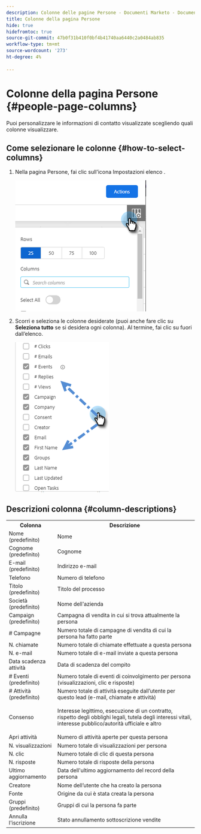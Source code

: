 ```yaml
---
description: Colonne delle pagine Persone - Documenti Marketo - Documentazione del prodotto
title: Colonne della pagina Persone
hide: true
hidefromtoc: true
source-git-commit: 47b0f31b410f0bf4b41740aa6440c2a0484ab835
workflow-type: tm+mt
source-wordcount: '273'
ht-degree: 4%

---
```


# Colonne della pagina Persone {#people-page-columns}

Puoi personalizzare le informazioni di contatto visualizzate scegliendo quali colonne visualizzare.

## Come selezionare le colonne {#how-to-select-columns}

1. Nella pagina Persone, fai clic sull’icona Impostazioni elenco .

   ![](assets/people-page-columns-1.png)

1. Scorri e seleziona le colonne desiderate (puoi anche fare clic su **Seleziona tutto** se si desidera ogni colonna). Al termine, fai clic su fuori dall’elenco.

   ![](assets/people-page-columns-2.png)

## Descrizioni colonna {#column-descriptions}

<table> 
 <colgroup> 
  <col> 
  <col> 
 </colgroup> 
 <tbody> 
  <tr> 
   <th>Colonna</th> 
   <th>Descrizione</th> 
  </tr> 
  <tr> 
   <td>Nome (predefinito)</td> 
   <td>Nome</td> 
  </tr> 
  <tr> 
   <td>Cognome (predefinito)</td> 
   <td>Cognome</td> 
  </tr> 
  <tr> 
   <td colspan="1">E-mail (predefinito)</td> 
   <td colspan="1">Indirizzo e-mail</td> 
  </tr> 
  <tr> 
   <td colspan="1">Telefono</td> 
   <td colspan="1">Numero di telefono</td> 
  </tr> 
  <tr> 
   <td colspan="1">Titolo (predefinito)</td> 
   <td colspan="1">Titolo del processo</td> 
  </tr> 
  <tr> 
   <td>Società (predefinito)</td> 
   <td>Nome dell'azienda</td> 
  </tr> 
  <tr> 
   <td>Campaign (predefinito)</td> 
   <td>Campagna di vendita in cui si trova attualmente la persona</td> 
  </tr> 
  <tr> 
   <td># Campagne</td> 
   <td>Numero totale di campagne di vendita di cui la persona ha fatto parte</td> 
  </tr> 
  <tr> 
   <td>N. chiamate</td> 
   <td>Numero totale di chiamate effettuate a questa persona</td> 
  </tr> 
  <tr> 
   <td>N. e-mail</td> 
   <td>Numero totale di e-mail inviate a questa persona</td> 
  </tr> 
  <tr> 
   <td>Data scadenza attività</td> 
   <td>Data di scadenza del compito</td> 
  </tr> 
  <tr> 
   <td># Eventi (predefinito)</td> 
   <td>Numero totale di eventi di coinvolgimento per persona (visualizzazioni, clic e risposte)</td> 
  </tr> 
  <tr> 
   <td># Attività (predefinito)</td> 
   <td>Numero totale di attività eseguite dall’utente per questo lead (e-mail, chiamate e attività)</td> 
  </tr> 
  <tr> 
   <td>Consenso</td> 
   <td><p>Interesse legittimo, esecuzione di un contratto, rispetto degli obblighi legali, tutela degli interessi vitali, interesse pubblico/autorità ufficiale e altro</p></td> 
  </tr> 
  <tr> 
   <td>Apri attività</td> 
   <td>Numero di attività aperte per questa persona</td> 
  </tr> 
  <tr> 
   <td>N. visualizzazioni</td> 
   <td>Numero totale di visualizzazioni per persona</td> 
  </tr> 
  <tr> 
   <td>N. clic</td> 
   <td>Numero totale di clic di questa persona</td> 
  </tr> 
  <tr> 
   <td>N. risposte</td> 
   <td>Numero totale di risposte della persona</td> 
  </tr> 
  <tr> 
   <td>Ultimo aggiornamento</td> 
   <td>Data dell'ultimo aggiornamento del record della persona</td> 
  </tr> 
  <tr> 
   <td>Creatore</td> 
   <td>Nome dell’utente che ha creato la persona</td> 
  </tr> 
  <tr> 
   <td>Fonte</td> 
   <td>Origine da cui è stata creata la persona</td> 
  </tr> 
  <tr> 
   <td>Gruppi (predefinito)</td> 
   <td>Gruppi di cui la persona fa parte</td> 
  </tr> 
  <tr> 
   <td colspan="1">Annulla l'iscrizione</td> 
   <td colspan="1">Stato annullamento sottoscrizione vendite</td> 
  </tr> 
 </tbody> 
</table>
